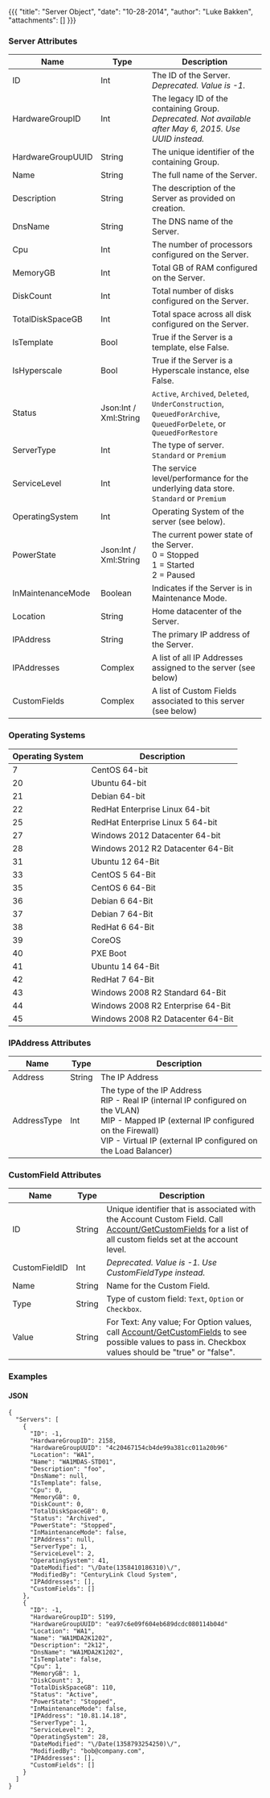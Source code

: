 {{{
  "title": "Server Object",
  "date": "10-28-2014",
  "author": "Luke Bakken",
  "attachments": []
}}}

 ### Server Attributes
| Name | Type | Description |
| --- | --- | --- |
| ID | Int | The ID of the Server.<br/>_Deprecated. Value is -1._ |
| HardwareGroupID | Int | The legacy ID of the containing Group.<br/>_Deprecated. Not available after May 6, 2015. Use UUID instead._ |
| HardwareGroupUUID | String | The unique identifier of the containing Group. |
| Name | String | The full name of the Server. |
| Description | String | The description of the Server as provided on creation. |
| DnsName | String | The DNS name of the Server.  |
| Cpu | Int  | The number of processors configured on the Server. |
| MemoryGB  | Int  | Total GB of RAM configured on the Server. |
| DiskCount | Int  | Total number of disks configured on the Server.  |
| TotalDiskSpaceGB | Int  | Total space across all disk configured on the Server. |
| IsTemplate  | Bool  | True if the Server is a template, else False. |
| IsHyperscale  | Bool  | True if the Server is a Hyperscale instance, else False. |
| Status  | Json:Int / Xml:String | `Active`, `Archived`, `Deleted`, `UnderConstruction`, `QueuedForArchive`, `QueuedForDelete`, or `QueuedForRestore` |
| ServerType | Int | The type of server. `Standard` or `Premium` |
| ServiceLevel | Int | The service level/performance for the underlying data store.  `Standard` or `Premium` |
| OperatingSystem | Int | Operating System of the server (see below). |
| PowerState | Json:Int / Xml:String | The current power state of the Server.<br/>0 = Stopped<br/>1 = Started<br/>2 = Paused |
| InMaintenanceMode | Boolean | Indicates if the Server is in Maintenance Mode. |
| Location | String | Home datacenter of the Server. |
| IPAddress | String | The primary IP address of the Server. |
| IPAddresses | Complex | A list of all IP Addresses assigned to the server (see below) |
| CustomFields | Complex | A list of Custom Fields associated to this server (see below) |

### Operating Systems

| Operating System | Description |
| --- | --- |
| 7 | CentOS 64-bit |
| 20 | Ubuntu 64-bit |
| 21 | Debian 64-bit |
| 22 | RedHat Enterprise Linux 64-bit |
| 25 | RedHat Enterprise Linux 5 64-bit |
| 27 | Windows 2012 Datacenter 64-bit |
| 28 | Windows 2012 R2 Datacenter 64-Bit |
| 31 | Ubuntu 12 64-Bit |
| 33 | CentOS 5 64-Bit |
| 35 | CentOS 6 64-Bit |
| 36 | Debian 6 64-Bit |
| 37 | Debian 7 64-Bit |
| 38 | RedHat 6 64-Bit  |
| 39 | CoreOS |
| 40 | PXE Boot |
| 41 | Ubuntu 14 64-Bit |
| 42 | RedHat 7 64-Bit |
| 43 | Windows 2008 R2 Standard 64-Bit |
| 44 | Windows 2008 R2 Enterprise 64-Bit |
| 45 | Windows 2008 R2 Datacenter 64-Bit |

### IPAddress Attributes

| Name | Type | Description |
| --- | --- | --- |
| Address | String | The IP Address |
| AddressType | Int | The type of the IP Address<br/>RIP - Real IP (internal IP configured on the VLAN)<br/>MIP - Mapped IP (external IP configured on the Firewall)<br/>VIP - Virtual IP (external IP configured on the Load Balancer) |

### CustomField Attributes

| Name | Type | Description |
| --- | --- | --- |
| ID | String | Unique identifier that is associated with the Account Custom Field. Call [Account/GetCustomFields](../Account/GetCustomFields.md) for a list of all custom fields set at the account level. |
| CustomFieldID | Int | _Deprecated. Value is -1. Use CustomFieldType instead._ |
| Name | String | Name for the Custom Field. |
| Type | String | Type of custom field: `Text`, `Option` or `Checkbox`.  |
| Value | String | For Text: Any value; For Option values, call [Account/GetCustomFields](../Account/GetCustomFields.md) to see possible values to pass in. Checkbox values should be "true" or "false". |

### Examples

#### JSON

    {
      "Servers": [
        {
          "ID": -1,
          "HardwareGroupID": 2158,
          "HardwareGroupUUID": "4c20467154cb4de99a381cc011a20b96"
          "Location": "WA1",
          "Name": "WA1MDAS-STD01",
          "Description": "foo",
          "DnsName": null,
          "IsTemplate": false,
          "Cpu": 0,
          "MemoryGB": 0,
          "DiskCount": 0,
          "TotalDiskSpaceGB": 0,
          "Status": "Archived",
          "PowerState": "Stopped",
          "InMaintenanceMode": false,
          "IPAddress": null,
          "ServerType": 1,
          "ServiceLevel": 2,
          "OperatingSystem": 41,
          "DateModified": "\/Date(1358410186310)\/",
          "ModifiedBy": "CenturyLink Cloud System",
          "IPAddresses": [],
          "CustomFields": []
        },
        {
          "ID": -1,
          "HardwareGroupID": 5199,
          "HardwareGroupUUID": "ea97c6e09f604eb689dcdc080114b04d"
          "Location": "WA1",
          "Name": "WA1MDA2K1202",
          "Description": "2k12",
          "DnsName": "WA1MDA2K1202",
          "IsTemplate": false,
          "Cpu": 1,
          "MemoryGB": 1,
          "DiskCount": 3,
          "TotalDiskSpaceGB": 110,
          "Status": "Active",
          "PowerState": "Stopped",
          "InMaintenanceMode": false,
          "IPAddress": "10.81.14.18",
          "ServerType": 1,
          "ServiceLevel": 2,
          "OperatingSystem": 28,
          "DateModified": "\/Date(1358793254250)\/",
          "ModifiedBy": "bob@company.com",
          "IPAddresses": [],
          "CustomFields": []
        }
      ]
    }
